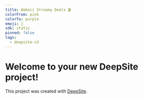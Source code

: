 ```yaml
---
title: Wakoci Streamy Deals 🎬
colorFrom: pink
colorTo: purple
emoji: 🐳
sdk: static
pinned: false
tags:
  - deepsite-v3
---
```


# Welcome to your new DeepSite project!
This project was created with [DeepSite](https://huggingface.co/deepsite).
